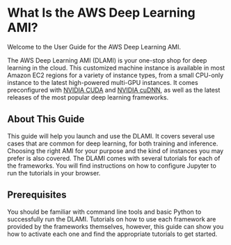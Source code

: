 # What Is the AWS Deep Learning AMI?<a name="what-is-dlami"></a>

Welcome to the User Guide for the AWS Deep Learning AMI\. 

The AWS Deep Learning AMI \(DLAMI\) is your one\-stop shop for deep learning in the cloud\. This customized machine instance is available in most Amazon EC2 regions for a variety of instance types, from a small CPU\-only instance to the latest high\-powered multi\-GPU instances\. It comes preconfigured with [NVIDIA CUDA](https://developer.nvidia.com/cuda-zone) and [NVIDIA cuDNN](https://developer.nvidia.com/cudnn), as well as the latest releases of the most popular deep learning frameworks\.

## About This Guide<a name="guide-contents"></a>

This guide will help you launch and use the DLAMI\. It covers several use cases that are common for deep learning, for both training and inference\. Choosing the right AMI for your purpose and the kind of instances you may prefer is also covered\. The DLAMI comes with several tutorials for each of the frameworks\. You will find instructions on how to configure Jupyter to run the tutorials in your browser\. 

## Prerequisites<a name="prerequisites"></a>

You should be familiar with command line tools and basic Python to successfully run the DLAMI\. Tutorials on how to use each framework are provided by the frameworks themselves, however, this guide can show you how to activate each one and find the appropriate tutorials to get started\. 